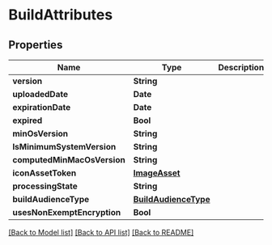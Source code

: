 # BuildAttributes

## Properties
Name | Type | Description | Notes
------------ | ------------- | ------------- | -------------
**version** | **String** |  | [optional] 
**uploadedDate** | **Date** |  | [optional] 
**expirationDate** | **Date** |  | [optional] 
**expired** | **Bool** |  | [optional] 
**minOsVersion** | **String** |  | [optional] 
**lsMinimumSystemVersion** | **String** |  | [optional] 
**computedMinMacOsVersion** | **String** |  | [optional] 
**iconAssetToken** | [**ImageAsset**](ImageAsset.md) |  | [optional] 
**processingState** | **String** |  | [optional] 
**buildAudienceType** | [**BuildAudienceType**](BuildAudienceType.md) |  | [optional] 
**usesNonExemptEncryption** | **Bool** |  | [optional] 

[[Back to Model list]](../README.md#documentation-for-models) [[Back to API list]](../README.md#documentation-for-api-endpoints) [[Back to README]](../README.md)


